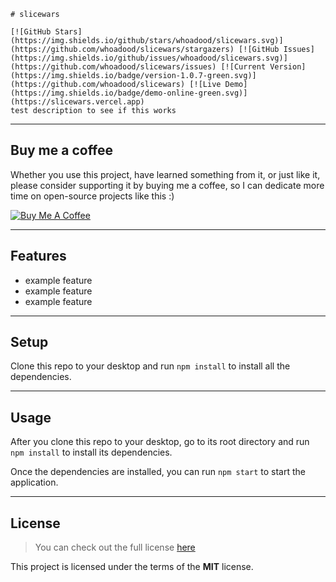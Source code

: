     # slicewars

    [![GitHub Stars](https://img.shields.io/github/stars/whoadood/slicewars.svg)](https://github.com/whoadood/slicewars/stargazers) [![GitHub Issues](https://img.shields.io/github/issues/whoadood/slicewars.svg)](https://github.com/whoadood/slicewars/issues) [![Current Version](https://img.shields.io/badge/version-1.0.7-green.svg)](https://github.com/whoadood/slicewars) [![Live Demo](https://img.shields.io/badge/demo-online-green.svg)](https://slicewars.vercel.app)
    test description to see if this works

---

## Buy me a coffee

Whether you use this project, have learned something from it, or just like it, please consider supporting it by buying me a coffee, so I can dedicate more time on open-source projects like this :)

<a href="https://www.buymeacoffee.com/whoadood" target="_blank"><img src="https://www.buymeacoffee.com/assets/img/custom_images/orange_img.png" alt="Buy Me A Coffee" style="height: auto !important;width: auto !important;" ></a>

<!-- makeBadges here -->

<!-- description here -->

<!-- <Project Image> -->

<!-- makeCoffee here -->

---

## Features

- example feature
- example feature
- example feature

<!-- <Demo Images> -->

---

## Setup

Clone this repo to your desktop and run `npm install` to install all the dependencies.

---

## Usage

After you clone this repo to your desktop, go to its root directory and run `npm install` to install its dependencies.

Once the dependencies are installed, you can run `npm start` to start the application.

---

<!-- makeLicense here -->

## License

> You can check out the full license [here](https://github.com/whoadood/slicewars/LICENSE)

This project is licensed under the terms of the **MIT** license.
